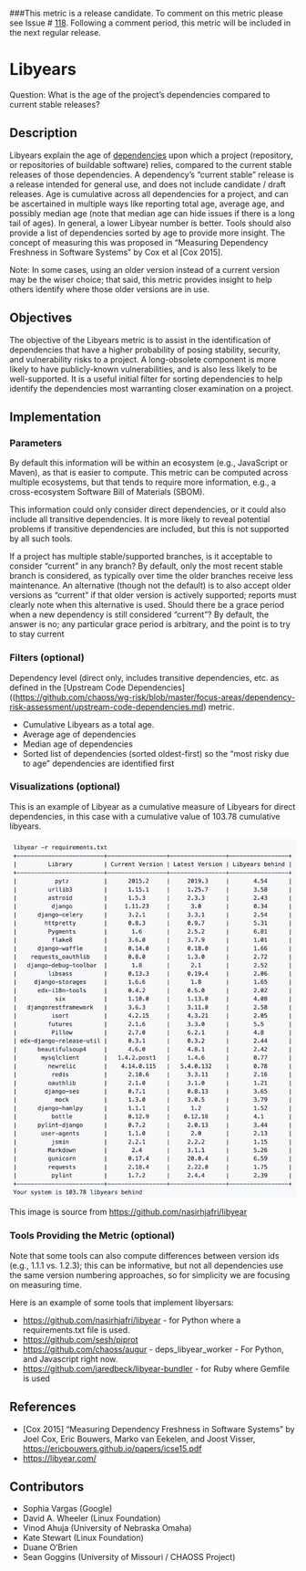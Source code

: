 ###This metric is a release candidate. To comment on this metric please see Issue # [118](https://github.com/chaoss/wg-risk/issues/118). Following a comment period, this metric will be included in the next regular release.

# Libyears

Question: What is the age of the project’s dependencies compared to current stable releases?

## Description
Libyears explain the age of [dependencies](https://github.com/chaoss/wg-risk/blob/master/focus-areas/dependency-risk-assessment/upstream-code-dependencies.md) upon which a project (repository, or repositories of buildable software) relies, compared to the current stable releases of those dependencies. A dependency’s “current stable” release is a release intended for general use, and does not include candidate / draft releases. Age is cumulative across all dependencies for a project, and can be ascertained in multiple ways like reporting total age, average age, and possibly median age (note that median age can hide issues if there is a long tail of ages). In general, a lower Libyear number is better. Tools should also provide a list of dependencies sorted by age to provide more insight. The concept of measuring this was proposed in “Measuring Dependency Freshness in Software Systems” by Cox et al [Cox 2015].

Note: In some cases, using an older version instead of a current version may be the wiser choice; that said, this metric provides insight to help others identify where those older versions are in use.

## Objectives
The objective of the Libyears metric is to assist in the identification of dependencies that have a higher probability of posing stability, security, and vulnerability risks to a project. A long-obsolete component is more likely to have publicly-known vulnerabilities, and is also less likely to be well-supported. It is a useful initial filter for sorting dependencies to help identify the dependencies most warranting closer examination on a project.

## Implementation
### Parameters
By default this information will be within an ecosystem (e.g., JavaScript or Maven), as that is easier to compute. This metric can be computed across multiple ecosystems, but that tends to require more information, e.g., a cross-ecosystem Software Bill of Materials (SBOM).

This information could only consider direct dependencies, or it could also include all transitive dependencies. It is more likely to reveal potential problems if transitive dependencies are included, but this is not supported by all such tools.

If a project has multiple stable/supported branches, is it acceptable to consider “current” in any branch? By default, only the most recent stable branch is considered, as typically over time the older branches receive less maintenance. An alternative (though not the default) is to also accept older versions as “current” if that older version is actively supported; reports must clearly note when this alternative is used.
Should there be a grace period when a new dependency is still considered “current”? By default, the answer is no; any particular grace period is arbitrary, and the point is to try to stay current

### Filters (optional)
Dependency level (direct only, includes transitive dependencies, etc. as defined in the [Upstream Code Dependencies]((https://github.com/chaoss/wg-risk/blob/master/focus-areas/dependency-risk-assessment/upstream-code-dependencies.md) metric. 
* Cumulative Libyears as a total age.
* Average age of dependencies
* Median age of dependencies
* Sorted list of dependencies (sorted oldest-first) so the “most risky due to age” dependencies are identified first

### Visualizations (optional)
This is an example of Libyear as a cumulative measure of Libyears for direct dependencies, in this case with a cumulative value of 103.78 cumulative libyears. 

![](./images/libyear.png)

This image is source from https://github.com/nasirhjafri/libyear   


### Tools Providing the Metric (optional)
Note that some tools can also compute differences between version ids (e.g., 1.1.1 vs. 1.2.3); this can be informative, but not all dependencies use the same version numbering approaches, so for simplicity we are focusing on measuring time.

Here is an example of some tools that implement libyersars: 
* https://github.com/nasirhjafri/libyear  - for Python where a requirements.txt file is used. 
* https://github.com/sesh/piprot 
* https://github.com/chaoss/augur - deps_libyear_worker - For Python, and Javascript right now.
* https://github.com/jaredbeck/libyear-bundler - for Ruby where Gemfile is used

## References

* [Cox 2015] “Measuring Dependency Freshness in Software Systems” by Joel Cox, Eric Bouwers, Marko van Eekelen, and Joost Visser, https://ericbouwers.github.io/papers/icse15.pdf  
* https://libyear.com/  


## Contributors
* Sophia Vargas (Google)
* David A. Wheeler (Linux Foundation)
* Vinod Ahuja (University of Nebraska Omaha)
* Kate Stewart (Linux Foundation)
* Duane O’Brien
* Sean Goggins (University of Missouri / CHAOSS Project)
